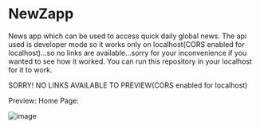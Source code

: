 # NewZapp
 News app which can be used to access quick daily global news.
 The api used is developer mode so it works only on localhost(CORS enabled for localhost)...so no links are available...sorry for your inconvenience if you wanted to see how it worked.
 You can run this repository in your localhost for it to work.


SORRY! NO LINKS AVAILABLE TO PREVIEW(CORS enabled for localhost)


Preview:
Home Page:

![image](https://user-images.githubusercontent.com/73239975/135232318-4117b42b-e2b7-427a-85b2-8100a4892fc8.png)

